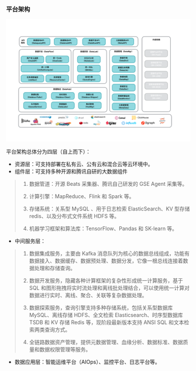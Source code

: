 
### 平台架构

![](../assets/system_arch.png)

平台架构总体分为四层（自上而下）：

- 资源层：可支持部署在私有云、公有云和混合云等云环境中。
- 组件层：可支持多种开源和腾讯自研的大数据组件

> 1. 数据管道：开源 Beats 采集器、腾讯自己研发的 GSE Agent 采集等。
>
> 2. 计算引擎：MapReduce、Flink 和 Spark 等。
>
> 3. 存储系统：关系型 MySQL 、用于日志检索 ElasticSearch、KV 型存储 redis、以及分布式文件系统 HDFS 等。
>
> 4. 机器学习框架和算法库：TensorFlow、Pandas 和 SK-learn 等。

- 中间服务层：

> 1. 数据集成服务，主要由 Kafka 消息队列为核心的数据总线组成，功能有数据接入、数据缓存、数据预处理、数据分发，它像一根总线连接着数据处理和存储查询。
>
> 2. 数据开发服务，隐藏各种计算框架的复杂性形成统一计算服务，基于 SQL 和图形拖拽将实时流处理和离线批处理结合，可以使用统一计算对数据进行实时、离线、聚合、关联等复杂数据处理。
>
> 3. 数据探索服务，查询引擎支持多种存储系统，包括关系型数据库 MySQL、离线存储 HDFS、全文检索 Elasticsearch、时序型数据库 TSDB 和 KV 存储 Redis 等，现阶段最新版本支持 ANSI SQL 和文本检索两类查询方式。
>
> 4. 全链路数据资产管理，提供元数据管理、血缘分析、数据标准、数据质量和数据权限管理等服务。

- 数据应用层：智能运维平台（AIOps）、监控平台、日志平台等。
